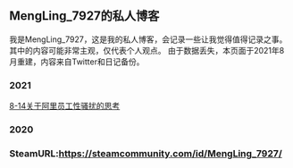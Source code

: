 ## MengLing_7927的私人博客

我是MengLing_7927，这是我的私人博客，会记录一些让我觉得值得记录之事。其中的内容可能非常主观，仅代表个人观点。
由于数据丢失，本页面于2021年8月重建，内容来自Twitter和日记备份。

### 2021

<a href="/8-14.html">8-14关于阿里员工性骚扰的思考</a>
### 2020

### SteamURL:https://steamcommunity.com/id/MengLing_7927/
